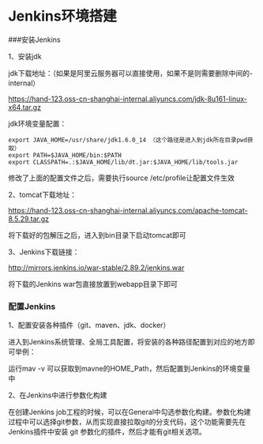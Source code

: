 # Jenkins环境搭建

###安装Jenkins

1、安装jdk

jdk下载地址：（如果是阿里云服务器可以直接使用，如果不是则需要删除中间的-internal）

<https://hand-123.oss-cn-shanghai-internal.aliyuncs.com/jdk-8u161-linux-x64.tar.gz>

jdk环境变量配置：

```
export JAVA_HOME=/usr/share/jdk1.6.0_14 （这个路径是进入到jdk所在目录pwd获取）
export PATH=$JAVA_HOME/bin:$PATH 
export CLASSPATH=.:$JAVA_HOME/lib/dt.jar:$JAVA_HOME/lib/tools.jar 
```

修改了上面的配置文件之后，需要执行source /etc/profile让配置文件生效

2、tomcat下载地址：

<https://hand-123.oss-cn-shanghai-internal.aliyuncs.com/apache-tomcat-8.5.29.tar.gz>

将下载好的包解压之后，进入到bin目录下启动tomcat即可

3、Jenkins下载链接：

<http://mirrors.jenkins.io/war-stable/2.89.2/jenkins.war>

将下载的Jenkins war包直接放置到webapp目录下即可



### 配置Jenkins

1、配置安装各种插件（git、maven、jdk、docker）

进入到Jenkins系统管理、全局工具配置，将安装的各种路径配置到对应的地方即可举例：

运行mav -v 可以获取到mavne的HOME_Path，然后配置到Jenkins的环境变量中

2、在Jenkins中进行参数化构建

在创建Jenkins job工程的时候，可以在General中勾选参数化构建。参数化构建过程中可以选择git参数，从而实现直接拉取git的分支代码，这个功能需要先在Jenkins插件中安装 git 参数化的插件，然后才能有git相关选项。

